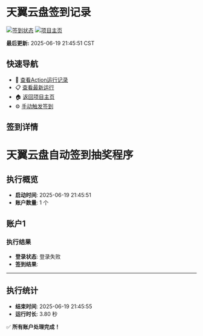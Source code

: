 # 天翼云盘签到记录

[![签到状态](https://github.com/linlix0310/189pan/actions/workflows/main.yml/badge.svg)](https://github.com/linlix0310/189pan/actions/workflows/main.yml) [![项目主页](https://img.shields.io/badge/GitHub-项目主页-blue?logo=github)](https://github.com/linlix0310/189pan)

**最后更新:** 2025-06-19 21:45:51 CST

## 快速导航

- 🔄 [查看Action运行记录](https://github.com/linlix0310/189pan/actions)
- 📋 [查看最新运行](https://github.com/linlix0310/189pan/actions/runs/15759400834)
- 🏠 [返回项目主页](https://github.com/linlix0310/189pan)
- ⚙️ [手动触发签到](https://github.com/linlix0310/189pan/actions/workflows/main.yml)

## 签到详情

# 天翼云盘自动签到抽奖程序

## 执行概览
- **启动时间**: 2025-06-19 21:45:51
- **账户数量**: 1 个

## 账户1
### 执行结果
- **登录状态**: 登录失败
- **签到结果**: 

---
## 执行统计
- **结束时间**: 2025-06-19 21:45:55
- **运行时长**: 3.80 秒

✅ **所有账户处理完成！**
